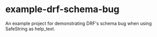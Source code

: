 # example-drf-schema-bug
An example project for demonstrating DRF's schema bug when using SafeString as help_text.
